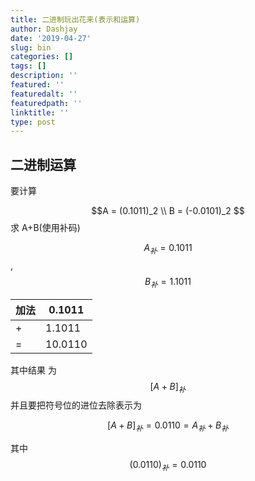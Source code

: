 ```yaml
---
title: 二进制玩出花来(表示和运算)
author: Dashjay
date: '2019-04-27'
slug: bin
categories: []
tags: []
description: ''
featured: ''
featuredalt: ''
featuredpath: ''
linktitle: ''
type: post
---
```


## 二进制运算

要计算 


$$A = (0.1011)_2 \\ B = (-0.0101)_2 $$
求 A+B(使用补码)

$$A_补 = 0.1011$$ ,$$B_补 = 1.1011$$


| 加法 | 0.1011  |
| ---- | ------- |
| +    | 1.1011  |
| =    | 10.0110 |

其中结果 为 $$[A+B]_补$$
并且要把符号位的进位去除表示为

$$[A+B]_补 = 0.0110 = A_补 + B_补$$

其中$$(0.0110)_补 = 0.0110$$
